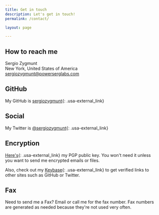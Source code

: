 ```yaml
---
title: Get in touch
description: Let's get in touch!
permalink: /contact/

layout: page

---
```


## How to reach me
Sergio Zygmunt<br>
New York, United States of America<br>
[sergiozygmunt@powerserglabs.com](mailto:sergiozygmunt@powerserglabs.com)

## GitHub
My GitHub is [sergiozygmunt](https://s.psdsuc.com/twnay){: .usa-external_link}

## Social
My Twitter is [@sergiozygmunt](https://s.psdsuc.com/4/3gd){: .usa-external_link}

## Encryption
[Here's](https://s.psdsuc.com/48ilv){: .usa-external_link} my PGP public key. You won't need it unless you want to send me encrypted emails or files.

Also, check out my [Keybase](https://s.psdsuc.com/zolja){: .usa-external_link} to get verified links to other sites such as GitHub or Twitter.

## Fax
Need to send me a Fax? Email or call me for the fax number. Fax numbers are generated as needed because they're not used very often.